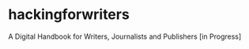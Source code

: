 hackingforwriters
=================

A Digital Handbook for Writers, Journalists and Publishers [in Progress]
